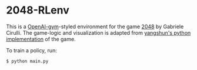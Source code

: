 2048-RLenv
===========

This is a [OpenAI-gym](https://github.com/openai/gym)-styled environment for the game [2048](https://github.com/gabrielecirulli/2048) by Gabriele Cirulli. The game-logic and visualization is adapted from [yangshun's python implementation](https://github.com/yangshun/2048-python) of the game.

To train a policy, run:
    
    $ python main.py 
